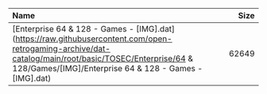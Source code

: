 |Name|Size|
|:---|---:|
|[Enterprise 64 & 128 - Games - [IMG].dat](https://raw.githubusercontent.com/open-retrogaming-archive/dat-catalog/main/root/basic/TOSEC/Enterprise/64 & 128/Games/[IMG]/Enterprise 64 & 128 - Games - [IMG].dat)|62649|
